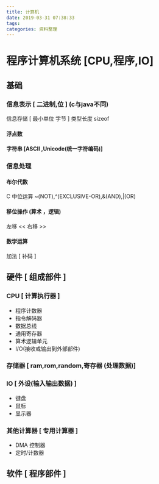 ```yaml
---
title: 计算机
date: 2019-03-31 07:38:33
tags:
categories: 资料整理
---
```

# 程序计算机系统 [CPU,程序,IO]
## 基础
### 信息表示 [ 二进制,位 ] (c与java不同)
信息存储 [ 最小单位 字节 ]
类型长度 sizeof

#### 浮点数


#### 字符串 [ASCII ,Unicode(统一字符编码)]
### 信息处理
#### 布尔代数
C 中位运算  ~(NOT),^(EXCLUSIVE-OR),&(AND),|(OR)


#### 移位操作 (算术 ，逻辑)
左移 << 
右移 >>
#### 数学运算
加法 [ 补码 ]
## 硬件 [ 组成部件 ]
### CPU [ 计算执行器 ]
   * 程序计数器
   *  指令解码器
   * 数据总线
   * 通用寄存器
   * 算术逻辑单元
   * I/O(接收或输出到外部部件) 
### 存储器 [ ram,rom,random,寄存器 (处理数据)]
### IO [ 外设(输入输出数据) ]
* 键盘
* 鼠标
* 显示器
### 其他计算器 [ 专用计算器 ]
* DMA 控制器
* 定时/计数器 
## 软件 [ 程序部件 ] 


